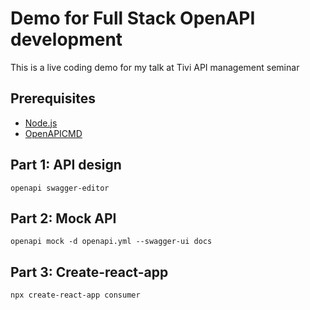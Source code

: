 # Demo for Full Stack OpenAPI development

This is a live coding demo for my talk at Tivi API management seminar

## Prerequisites

- [Node.js](https://nodejs.org)
- [OpenAPICMD](https://github.com/anttiviljami/openapicmd)

## Part 1: API design

```
openapi swagger-editor
```

## Part 2: Mock API

```
openapi mock -d openapi.yml --swagger-ui docs
```

## Part 3: Create-react-app

```
npx create-react-app consumer
```
